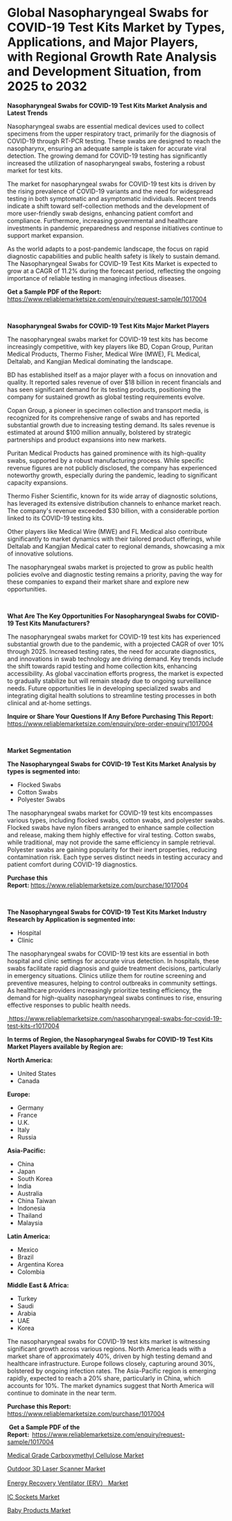 <p><h1>Global Nasopharyngeal Swabs for COVID-19 Test Kits Market by Types, Applications, and Major Players, with Regional Growth Rate Analysis and Development Situation, from 2025 to 2032</h1></p><p><strong>Nasopharyngeal Swabs for COVID-19 Test Kits Market Analysis and Latest Trends</strong></p>
<p><p>Nasopharyngeal swabs are essential medical devices used to collect specimens from the upper respiratory tract, primarily for the diagnosis of COVID-19 through RT-PCR testing. These swabs are designed to reach the nasopharynx, ensuring an adequate sample is taken for accurate viral detection. The growing demand for COVID-19 testing has significantly increased the utilization of nasopharyngeal swabs, fostering a robust market for test kits.</p><p>The market for nasopharyngeal swabs for COVID-19 test kits is driven by the rising prevalence of COVID-19 variants and the need for widespread testing in both symptomatic and asymptomatic individuals. Recent trends indicate a shift toward self-collection methods and the development of more user-friendly swab designs, enhancing patient comfort and compliance. Furthermore, increasing governmental and healthcare investments in pandemic preparedness and response initiatives continue to support market expansion.</p><p>As the world adapts to a post-pandemic landscape, the focus on rapid diagnostic capabilities and public health safety is likely to sustain demand. The Nasopharyngeal Swabs for COVID-19 Test Kits Market is expected to grow at a CAGR of 11.2% during the forecast period, reflecting the ongoing importance of reliable testing in managing infectious diseases.</p></p>
<p><strong>Get a Sample PDF of the Report:&nbsp;</strong> <a href="https://www.reliablemarketsize.com/enquiry/request-sample/1017004?utm_campaign=1143&utm_medium=2&utm_source=Github&utm_content=ia&utm_term=21032025&utm_id=nasopharyngeal-swabs-for-covid-19-test-kits">https://www.reliablemarketsize.com/enquiry/request-sample/1017004</a></p>
<p>&nbsp;</p>
<p><strong>Nasopharyngeal Swabs for COVID-19 Test Kits Major Market Players</strong></p>
<p><p>The nasopharyngeal swabs market for COVID-19 test kits has become increasingly competitive, with key players like BD, Copan Group, Puritan Medical Products, Thermo Fisher, Medical Wire (MWE), FL Medical, Deltalab, and Kangjian Medical dominating the landscape.</p><p>BD has established itself as a major player with a focus on innovation and quality. It reported sales revenue of over $18 billion in recent financials and has seen significant demand for its testing products, positioning the company for sustained growth as global testing requirements evolve.</p><p>Copan Group, a pioneer in specimen collection and transport media, is recognized for its comprehensive range of swabs and has reported substantial growth due to increasing testing demand. Its sales revenue is estimated at around $100 million annually, bolstered by strategic partnerships and product expansions into new markets.</p><p>Puritan Medical Products has gained prominence with its high-quality swabs, supported by a robust manufacturing process. While specific revenue figures are not publicly disclosed, the company has experienced noteworthy growth, especially during the pandemic, leading to significant capacity expansions.</p><p>Thermo Fisher Scientific, known for its wide array of diagnostic solutions, has leveraged its extensive distribution channels to enhance market reach. The company's revenue exceeded $30 billion, with a considerable portion linked to its COVID-19 testing kits.</p><p>Other players like Medical Wire (MWE) and FL Medical also contribute significantly to market dynamics with their tailored product offerings, while Deltalab and Kangjian Medical cater to regional demands, showcasing a mix of innovative solutions.</p><p>The nasopharyngeal swabs market is projected to grow as public health policies evolve and diagnostic testing remains a priority, paving the way for these companies to expand their market share and explore new opportunities.</p></p>
<p>&nbsp;</p>
<p><strong>What Are The Key Opportunities For Nasopharyngeal Swabs for COVID-19 Test Kits Manufacturers?</strong></p>
<p><p>The nasopharyngeal swabs market for COVID-19 test kits has experienced substantial growth due to the pandemic, with a projected CAGR of over 10% through 2025. Increased testing rates, the need for accurate diagnostics, and innovations in swab technology are driving demand. Key trends include the shift towards rapid testing and home collection kits, enhancing accessibility. As global vaccination efforts progress, the market is expected to gradually stabilize but will remain steady due to ongoing surveillance needs. Future opportunities lie in developing specialized swabs and integrating digital health solutions to streamline testing processes in both clinical and at-home settings.</p></p>
<p><strong>Inquire or Share Your Questions If Any Before Purchasing This Report:</strong> <a href="https://www.reliablemarketsize.com/enquiry/pre-order-enquiry/1017004?utm_campaign=1143&utm_medium=2&utm_source=Github&utm_content=ia&utm_term=21032025&utm_id=nasopharyngeal-swabs-for-covid-19-test-kits">https://www.reliablemarketsize.com/enquiry/pre-order-enquiry/1017004</a></p>
<p>&nbsp;</p>
<p><strong>Market Segmentation</strong></p>
<p><strong>The Nasopharyngeal Swabs for COVID-19 Test Kits Market Analysis by types is segmented into:</strong></p>
<p><ul><li>Flocked Swabs</li><li>Cotton Swabs</li><li>Polyester Swabs</li></ul></p>
<p><p>The nasopharyngeal swabs market for COVID-19 test kits encompasses various types, including flocked swabs, cotton swabs, and polyester swabs. Flocked swabs have nylon fibers arranged to enhance sample collection and release, making them highly effective for viral testing. Cotton swabs, while traditional, may not provide the same efficiency in sample retrieval. Polyester swabs are gaining popularity for their inert properties, reducing contamination risk. Each type serves distinct needs in testing accuracy and patient comfort during COVID-19 diagnostics.</p></p>
<p><strong>Purchase this Report:&nbsp;</strong><a href="https://www.reliablemarketsize.com/purchase/1017004?utm_campaign=1143&utm_medium=2&utm_source=Github&utm_content=ia&utm_term=21032025&utm_id=nasopharyngeal-swabs-for-covid-19-test-kits">https://www.reliablemarketsize.com/purchase/1017004</a></p>
<p>&nbsp;</p>
<p><strong>The Nasopharyngeal Swabs for COVID-19 Test Kits Market Industry Research by Application is segmented into:</strong></p>
<p><ul><li>Hospital</li><li>Clinic</li></ul></p>
<p><p>The nasopharyngeal swabs for COVID-19 test kits are essential in both hospital and clinic settings for accurate virus detection. In hospitals, these swabs facilitate rapid diagnosis and guide treatment decisions, particularly in emergency situations. Clinics utilize them for routine screening and preventive measures, helping to control outbreaks in community settings. As healthcare providers increasingly prioritize testing efficiency, the demand for high-quality nasopharyngeal swabs continues to rise, ensuring effective responses to public health needs.</p></p>
<p><a href="https://www.reliablemarketsize.com/nasopharyngeal-swabs-for-covid-19-test-kits-r1017004?utm_campaign=1143&utm_medium=2&utm_source=Github&utm_content=ia&utm_term=21032025&utm_id=nasopharyngeal-swabs-for-covid-19-test-kits">&nbsp;https://www.reliablemarketsize.com/nasopharyngeal-swabs-for-covid-19-test-kits-r1017004</a></p>
<p><strong>In terms of Region, the Nasopharyngeal Swabs for COVID-19 Test Kits Market Players available by Region are:</strong></p>
<p>
    <p> <strong> North America: </strong>
        <ul>
            <li>United States</li>
            <li>Canada</li>
        </ul>
        </p> 
    <p> <strong> Europe: </strong>
        <ul>
            <li>Germany</li>
            <li>France</li>
            <li>U.K.</li>
            <li>Italy</li>
            <li>Russia</li>
        </ul>
        </p> 
    <p> <strong> Asia-Pacific: </strong>
        <ul>
            <li>China</li>
            <li>Japan</li>
            <li>South Korea</li>
            <li>India</li>
            <li>Australia</li>
            <li>China Taiwan</li>
            <li>Indonesia</li>
            <li>Thailand</li>
            <li>Malaysia</li>
        </ul>
        </p> 
    <p> <strong> Latin America: </strong>
        <ul>
            <li>Mexico</li>
            <li>Brazil</li>
            <li>Argentina Korea</li>
            <li>Colombia</li>
        </ul>
        </p> 
    <p> <strong> Middle East & Africa: </strong>
        <ul>
            <li>Turkey</li>
            <li>Saudi</li>
            <li>Arabia</li>
            <li>UAE</li>
            <li>Korea</li>
        </ul>
    </p>
    </p>
<p><p>The nasopharyngeal swabs for COVID-19 test kits market is witnessing significant growth across various regions. North America leads with a market share of approximately 40%, driven by high testing demand and healthcare infrastructure. Europe follows closely, capturing around 30%, bolstered by ongoing infection rates. The Asia-Pacific region is emerging rapidly, expected to reach a 20% share, particularly in China, which accounts for 10%. The market dynamics suggest that North America will continue to dominate in the near term.</p></p>
<p><strong>Purchase this Report: </strong><a href="https://www.reliablemarketsize.com/purchase/1017004?utm_campaign=1143&utm_medium=2&utm_source=Github&utm_content=ia&utm_term=21032025&utm_id=nasopharyngeal-swabs-for-covid-19-test-kits">https://www.reliablemarketsize.com/purchase/1017004</a></p>
<p>&nbsp;<strong>Get a Sample PDF of the Report:&nbsp;&nbsp;</strong><a href="https://www.reliablemarketsize.com/enquiry/request-sample/1017004?utm_campaign=1143&utm_medium=2&utm_source=Github&utm_content=ia&utm_term=21032025&utm_id=nasopharyngeal-swabs-for-covid-19-test-kits">https://www.reliablemarketsize.com/enquiry/request-sample/1017004</a></p>
<p><strong></strong></p>
<p><p><a href="https://github.com/noppbebawy/Market-Research-Report-List-1/blob/main/medical-grade-carboxymethyl-cellulose-market.md?utm_campaign=1143&utm_medium=2&utm_source=Github&utm_content=ia&utm_term=21032025&utm_id=nasopharyngeal-swabs-for-covid-19-test-kits">Medical Grade Carboxymethyl Cellulose Market</a></p><p><a href="https://github.com/efialiurca/Market-Research-Report-List-1/blob/main/outdoor-3d-laser-scanner-market.md?utm_campaign=1143&utm_medium=2&utm_source=Github&utm_content=ia&utm_term=21032025&utm_id=nasopharyngeal-swabs-for-covid-19-test-kits">Outdoor 3D Laser Scanner Market</a></p><p><a href="https://github.com/ajegiobitsa/Market-Research-Report-List-1/blob/main/energy-recovery-ventilator-erv-market.md?utm_campaign=1143&utm_medium=2&utm_source=Github&utm_content=ia&utm_term=21032025&utm_id=nasopharyngeal-swabs-for-covid-19-test-kits">Energy Recovery Ventilator (ERV） Market</a></p><p><a href="https://github.com/oshodikurc/Market-Research-Report-List-1/blob/main/ic-sockets-market.md?utm_campaign=1143&utm_medium=2&utm_source=Github&utm_content=ia&utm_term=21032025&utm_id=nasopharyngeal-swabs-for-covid-19-test-kits">IC Sockets Market</a></p><p><a href="https://github.com/aslinalirey9/Market-Research-Report-List-1/blob/main/baby-products-market.md?utm_campaign=1143&utm_medium=2&utm_source=Github&utm_content=ia&utm_term=21032025&utm_id=nasopharyngeal-swabs-for-covid-19-test-kits">Baby Products Market</a></p></p>